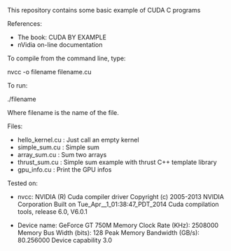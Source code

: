 This repository contains some basic example of CUDA C programs

References:
 * The book: CUDA BY EXAMPLE
 * nVidia on-line documentation

To compile from the command line, type:

nvcc -o filename filename.cu

To run:

./filename

Where filename is the name of the file.

Files:
 * hello_kernel.cu : Just call an empty kernel 
 * simple_sum.cu   : Simple sum
 * array_sum.cu    : Sum two arrays
 * thrust_sum.cu   : Simple sum example with thrust C++ template library
 * gpu_info.cu     : Print the GPU infos

Tested on:

 * nvcc: NVIDIA (R) Cuda compiler driver
   Copyright (c) 2005-2013 NVIDIA Corporation
   Built on Tue_Apr__1_01:38:47_PDT_2014
   Cuda compilation tools, release 6.0, V6.0.1

 * Device name: GeForce GT 750M
  Memory Clock Rate (KHz): 2508000
  Memory Bus Width (bits): 128
  Peak Memory Bandwidth (GB/s): 80.256000
  Device capability 3.0

